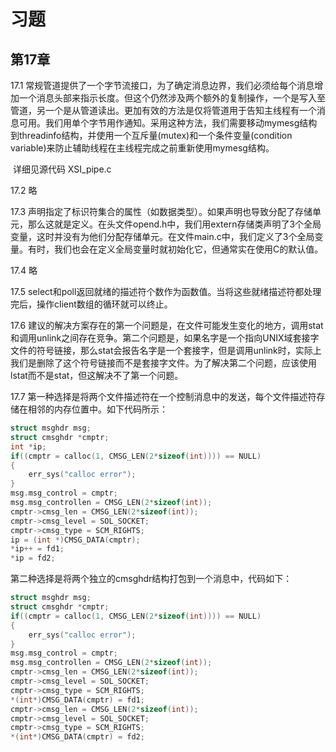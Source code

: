# 习题

## 第17章

17.1 常规管道提供了一个字节流接口，为了确定消息边界，我们必须给每个消息增加一个消息头部来指示长度。但这个仍然涉及两个额外的复制操作，一个是写入至管道，另一个是从管道读出。更加有效的方法是仅将管道用于告知主线程有一个消息可用。我们用单个字节用作通知。采用这种方法，我们需要移动mymesg结构到threadinfo结构，并使用一个互斥量(mutex)和一个条件变量(condition variable)来防止辅助线程在主线程完成之前重新使用mymesg结构。

​		详细见源代码 XSI_pipe.c

17.2 略

17.3 声明指定了标识符集合的属性（如数据类型）。如果声明也导致分配了存储单元，那么这就是定义。在头文件opend.h中，我们用extern存储类声明了3个全局变量，这时并没有为他们分配存储单元。在文件main.c中，我们定义了3个全局变量。有时，我们也会在定义全局变量时就初始化它，但通常实在使用C的默认值。

17.4 略

17.5 select和poll返回就绪的描述符个数作为函数值。当将这些就绪描述符都处理完后，操作client数组的循环就可以终止。

17.6 建议的解决方案存在的第一个问题是，在文件可能发生变化的地方，调用stat和调用unlink之间存在竞争。第二个问题是，如果名字是一个指向UNIX域套接字文件的符号链接，那么stat会报告名字是一个套接字，但是调用unlink时，实际上我们是删除了这个符号链接而不是套接字文件。为了解决第二个问题，应该使用lstat而不是stat，但这解决不了第一个问题。

17.7 第一种选择是将两个文件描述符在一个控制消息中的发送，每个文件描述符存储在相邻的内存位置中。如下代码所示：

```c
struct msghdr msg;
struct cmsghdr *cmptr;
int *ip;
if((cmptr = calloc(1, CMSG_LEN(2*sizeof(int)))) == NULL)
{
    err_sys("calloc error");
}
msg.msg_control = cmptr;
msg.msg_controllen = CMSG_LEN(2*sizeof(int));
cmptr->cmsg_len = CMSG_LEN(2*sizeof(int));
cmptr->cmsg_level = SOL_SOCKET;
cmptr->cmsg_type = SCM_RIGHTS;
ip = (int *)CMSG_DATA(cmptr);
*ip++ = fd1;
*ip = fd2;
```

第二种选择是将两个独立的cmsghdr结构打包到一个消息中，代码如下：

```c
struct msghdr msg;
struct cmsghdr *cmptr;
if((cmptr = calloc(1, CMSG_LEN(2*sizeof(int)))) == NULL)
{
    err_sys("calloc error");
}
msg.msg_control = cmptr;
msg.msg_controllen = CMSG_LEN(2*sizeof(int));
cmptr->cmsg_len = CMSG_LEN(2*sizeof(int));
cmptr->cmsg_level = SOL_SOCKET;
cmptr->cmsg_type = SCM_RIGHTS;
*(int*)CMSG_DATA(cmptr) = fd1;
cmptr->cmsg_len = CMSG_LEN(2*sizeof(int));
cmptr->cmsg_level = SOL_SOCKET;
cmptr->cmsg_type = SCM_RIGHTS;
*(int*)CMSG_DATA(cmptr) = fd2;
```

